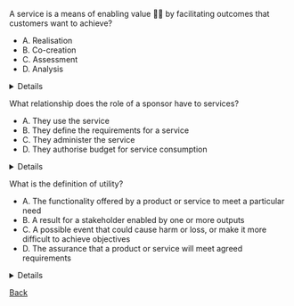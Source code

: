 A service is a means of enabling value :man_shrugging: by facilitating outcomes that customers want to achieve?

- A. Realisation
- B. Co-creation
- C. Assessment
- D. Analysis

<details>
B. A service is a means of enabling <b>Co-creation</b> by facilitating outcomes that customers want to achieve!
</details>

What relationship does the role of a sponsor have to services?

- A. They use the service
- B. They define the requirements for a service
- C. They administer the service
- D. They authorise budget for service consumption

<details>
D. They authoise budget for service consumption!
</details>

What is the definition of utility?

- A. The functionality offered by a product or service to meet a particular need
- B. A result for a stakeholder enabled by one or more outputs
- C. A possible event that could cause harm or loss, or make it more difficult to achieve objectives
- D. The assurance that a product or service will meet agreed requirements

<details>
  A. Is Utility : The functionality offered by a product or service to meet a particular need!
  
  - B. Is Outcome
  - C. Is Risk
  - D. Is Warranty
  
</details>

[Back](README.md)
